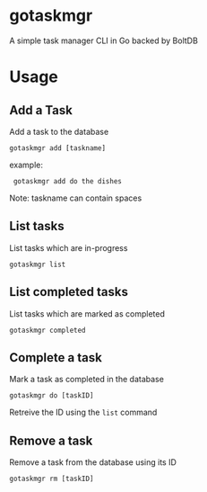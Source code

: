 # gotaskmgr
A simple task manager CLI in Go backed by BoltDB

# Usage

## Add a Task
Add a task to the database

```gotaskmgr add [taskname]```

example:

``` gotaskmgr add do the dishes```

Note: taskname can contain spaces

## List tasks
List tasks which are in-progress

```gotaskmgr list```

## List completed tasks
List tasks which are marked as completed

```gotaskmgr completed```

## Complete a task
Mark a task as completed in the database

```gotaskmgr do [taskID]```

Retreive the ID using the ```list``` command

## Remove a task
Remove a task from the database using its ID

```gotaskmgr rm [taskID]```